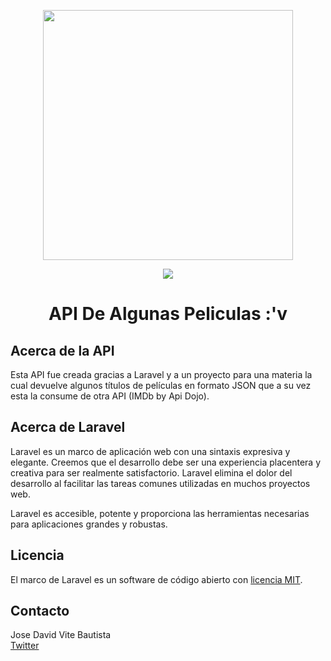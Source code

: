 <p align="center"><a href="https://laravel.com" target="_blank"><img src="https://raw.githubusercontent.com/laravel/art/master/logo-lockup/5%20SVG/2%20CMYK/1%20Full%20Color/laravel-logolockup-cmyk-red.svg" width="400"></a></p>
<div align="center"><img src="https://i.pinimg.com/originals/e2/c3/51/e2c351ec8615647084ee85687b8c9132.gif"></div>

<h1 align="center"><b>API De Algunas Peliculas :'v</b></h1>

## Acerca de la API

Esta API fue creada gracias a Laravel y a un proyecto para una materia la cual devuelve algunos títulos de películas en formato JSON que a su vez esta la consume de otra API (IMDb by Api Dojo).

## Acerca de Laravel

Laravel es un marco de aplicación web con una sintaxis expresiva y elegante. Creemos que el desarrollo debe ser una experiencia placentera y creativa para ser realmente satisfactorio. Laravel elimina el dolor del desarrollo al facilitar las tareas comunes utilizadas en muchos proyectos web.

Laravel es accesible, potente y proporciona las herramientas necesarias para aplicaciones grandes y robustas.

## Licencia

El marco de Laravel es un software de código abierto con [licencia MIT](https://opensource.org/licenses/MIT).

## Contacto

Jose David Vite Bautista <br>
[Twitter](https://twitter.com/Zeiya24)
